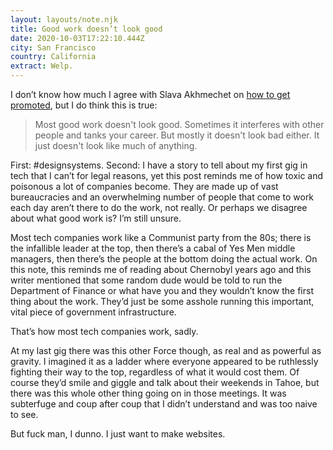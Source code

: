 ```yaml
---
layout: layouts/note.njk
title: Good work doesn’t look good
date: 2020-10-03T17:22:10.444Z
city: San Francisco
country: California
extract: Welp.
---
```


I don’t know how much I agree with Slava Akhmechet on [how to get promoted](https://defmacro.substack.com/p/how-to-get-promoted?utm_campaign=post&utm_medium=web&utm_source=copy), but I do think this is true:

> Most good work doesn't look good. Sometimes it interferes with other people and tanks your career. But mostly it doesn't look bad either. It just doesn't look like much of anything.

First: #designsystems. Second: I have a story to tell about my first gig in tech that I can’t for legal reasons, yet this post reminds me of how toxic and poisonous a lot of companies become. They are made up of vast bureaucracies and an overwhelming number of people that come to work each day aren’t there to do the work, not really. Or perhaps we disagree about what good work is? I’m still unsure.

Most tech companies work like a Communist party from the 80s; there is the infallible leader at the top, then there’s a cabal of Yes Men middle managers, then there’s the people at the bottom doing the actual work. On this note, this reminds me of reading about Chernobyl years ago and this writer mentioned that some random dude would be told to run the Department of Finance or what have you and they wouldn’t know the first thing about the work. They’d just be some asshole running this important, vital piece of government infrastructure.

That’s how most tech companies work, sadly.

At my last gig there was this other Force though, as real and as powerful as gravity. I imagined it as a ladder where everyone appeared to be ruthlessly fighting their way to the top, regardless of what it would cost them. Of course they’d smile and giggle and talk about their weekends in Tahoe, but there was this whole other thing going on in those meetings. It was subterfuge and coup after coup that I didn’t understand and was too naive to see.

But fuck man, I dunno. I just want to make websites.
